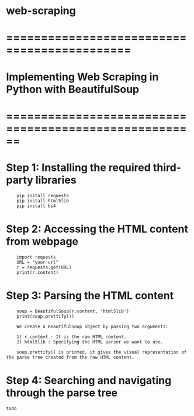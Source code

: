 # web-scraping

# ============================================
# Implementing Web Scraping in Python with BeautifulSoup
# ======================================================


# Step 1: Installing the required third-party libraries

        pip install requests
        pip install html5lib
        pip install bs4

# Step 2: Accessing the HTML content from webpage 
        import requests
        URL = "your url"
        r = requests.get(URL)
        print(r.content)

# Step 3: Parsing the HTML content 
        soup = BeautifulSoup(r.content, 'html5lib')
        print(soup.prettify())

        We create a BeautifulSoup object by passing two arguments:
        
        1) r.content : It is the raw HTML content.
        2) html5lib : Specifying the HTML parser we want to use.

        soup.prettify() is printed, it gives the visual representation of the parse tree created from the raw HTML content.


# Step 4: Searching and navigating through the parse tree

    todo
